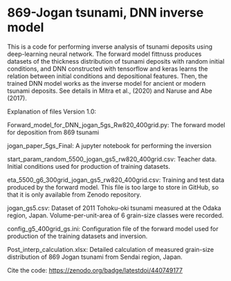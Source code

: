 # 869-Jogan tsunami, DNN inverse model

This is a code for performing inverse analysis of tsunami deposits using deep-learning neural network. The forward model fittnuss produces datasets of the thickness distribution of tsunami deposits with random initial conditions, and DNN constructed with tensorflow and keras learns the relation between initial conditions and depositional features. Then, the trained DNN model works as the inverse model for ancient or modern tsunami deposits. See details in Mitra et al., (2020) and Naruse and Abe (2017).

Explanation of files Version 1.0:

Forward_model_for_DNN_jogan_5gs_Rw820_400grid.py: The forward model for deposition from 869 tsunami

jogan_paper_5gs_Final: A jupyter notebook for performing the inversion

start_param_random_5500_jogan_gs5_rw820_400grid.csv: Teacher data. Initial conditions used for production of training datasets.

eta_5500_g6_300grid_jogan_gs5_rw820_400grid.csv: Training and test data produced by the forward model. This file is too large to store in GitHub, so that it is only available from Zenodo repository.

jogan_gs5.csv: Dataset of 2011 Tohoku-oki tsunami measured at the Odaka region, Japan. Volume-per-unit-area of 6 grain-size classes were recorded.

config_g5_400grid_gs.ini: Configuration file of the forward model used for production of the training datasets and inversion.

Post_interp_calculation.xlsx: Detailed calculation of measured grain-size distribution of 869 Jogan tsunami from Sendai region, Japan.

Cite the code: https://zenodo.org/badge/latestdoi/440749177
